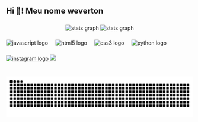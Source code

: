  
<link rel="stylesheet" type='text/css' href="https://cdn.jsdelivr.net/gh/devicons/devicon@latest/devicon.min.css" />
          
<h2 align="left">Hi 👋! Meu nome weverton </h2>

###

<div align="center">
  <img src="https://github-readme-stats.vercel.app/api?username=wevertonvianna&hide_title=false&hide_rank=false&show_icons=true&include_all_commits=true&count_private=true&disable_animations=false&theme=dracula&locale=en&hide_border=false" height="150" align="center" alt="stats graph"  />
   <img src=https://github-readme-stats.vercel.app/api/top-langs/?username=wevertonvianna&layout=compact&theme=dracula&locale=en&hide_border=false" height="150" align="center" alt="stats graph"/>
</div>

###

###

<div align="left">
  <img src="https://cdn.jsdelivr.net/gh/devicons/devicon/icons/javascript/javascript-original.svg" height="30" alt="javascript logo"  />
  <img width="12" />
  <img src="https://cdn.jsdelivr.net/gh/devicons/devicon/icons/html5/html5-original.svg" height="30" alt="html5 logo"  />
  <img width="12" />
  <img src="https://cdn.jsdelivr.net/gh/devicons/devicon/icons/css3/css3-original.svg" height="30" alt="css3 logo"  />
  <img width="12" />
  <img src="https://icongr.am/devicon/python-original.svg?size=30&color=currentColor" height="30" alt="python logo"  />
  <img botom="12" />

</div>

###

<div align="left">
  <a href="https://www.instagram.com/wev.vianna/" target="_blank">
    <img src="https://img.shields.io/static/v1?message=Instagram&logo=instagram&label=&color=E4405F&logoColor=white&labelColor=&style=for-the-badge" height="35" alt="instagram logo"  />
  </a>
 
<a href="https://www.linkedin.com/in/weverton-vianna-ferreira/" target="_blank">
 <img src="https://img.shields.io/badge/LinkedIn-blue?style=for-the-badge&logo=linkedin" height="35"/>
</a>
 
          
</div>

###

<br clear="both">
<img src="https://raw.githubusercontent.com/wevertonvianna/wevertonvianna/output/snake.svg" alt="Snake animation" />

###
